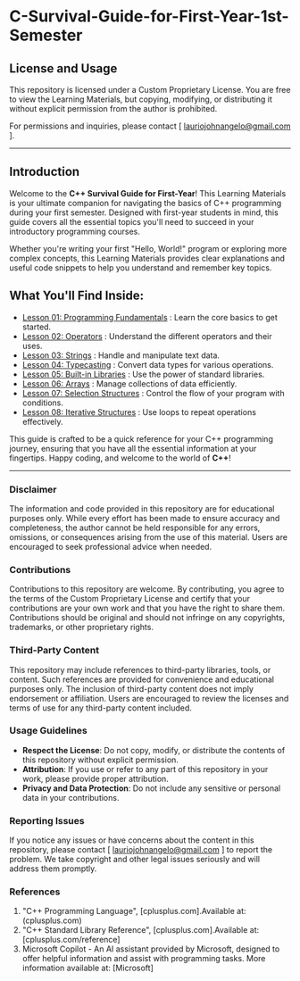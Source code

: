 # C-Survival-Guide-for-First-Year-1st-Semester

## License and Usage

This repository is licensed under a Custom Proprietary License. You are free to view the Learning Materials, but copying, modifying, or distributing it without explicit permission from the author is prohibited.

For permissions and inquiries, please contact [ lauriojohnangelo@gmail.com ].

---

## Introduction

Welcome to the **C++ Survival Guide for First-Year**! This Learning Materials is your ultimate companion for navigating the basics of C++ programming during your first semester. Designed with first-year students in mind, this guide covers all the essential topics you'll need to succeed in your introductory programming courses.

Whether you're writing your first "Hello, World!" program or exploring more complex concepts, this Learning Materials provides clear explanations and useful code snippets to help you understand and remember key topics.

## What You'll Find Inside:
- [Lesson 01: Programming Fundamentals](./Lesson01/Topic01.md) : Learn the core basics to get started.
- [Lesson 02: Operators](./Lesson02/Topic01.md) : Understand the different operators and their uses.
- [Lesson 03: Strings](./Lesson03/Topic01.md) : Handle and manipulate text data.
- [Lesson 04: Typecasting](./Lesson04/Topic01.md) : Convert data types for various operations.
- [Lesson 05: Built-in Libraries]() : Use the power of standard libraries.
- [Lesson 06: Arrays]() : Manage collections of data efficiently.
- [Lesson 07: Selection Structures]() : Control the flow of your program with conditions.
- [Lesson 08: Iterative Structures]() : Use loops to repeat operations effectively.

This guide is crafted to be a quick reference for your C++ programming journey, ensuring that you have all the essential information at your fingertips. Happy coding, and welcome to the world of **C++**!

---

### Disclaimer
The information and code provided in this repository are for educational purposes only. While every effort has been made to ensure accuracy and completeness, the author cannot be held responsible for any errors, omissions, or consequences arising from the use of this material. Users are encouraged to seek professional advice when needed.

### Contributions
Contributions to this repository are welcome. By contributing, you agree to the terms of the Custom Proprietary License and certify that your contributions are your own work and that you have the right to share them. Contributions should be original and should not infringe on any copyrights, trademarks, or other proprietary rights.

### Third-Party Content
This repository may include references to third-party libraries, tools, or content. Such references are provided for convenience and educational purposes only. The inclusion of third-party content does not imply endorsement or affiliation. Users are encouraged to review the licenses and terms of use for any third-party content included.

### Usage Guidelines
  - **Respect the License**: Do not copy, modify, or distribute the contents of this repository without explicit permission.
  - **Attribution**: If you use or refer to any part of this repository in your work, please provide proper attribution.
  - **Privacy and Data Protection**: Do not include any sensitive or personal data in your contributions.

### Reporting Issues
If you notice any issues or have concerns about the content in this repository, please contact [ lauriojohnangelo@gmail.com ] to report the problem. We take copyright and other legal issues seriously and will address them promptly.

### References
1. "C++ Programming Language", [cplusplus.com].Available at: (cplusplus.com)
2. "C++ Standard Library Reference", [cplusplus.com].Available at: [cplusplus.com/reference]
3. Microsoft Copilot - An AI assistant provided by Microsoft, designed to offer helpful information and assist with programming tasks. More information available at: [Microsoft]

